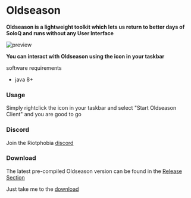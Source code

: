 # Oldseason

**Oldseason is a lightweight toolkit which lets us return to better days of SoloQ and runs without any User Interface**

![preview](https://i.imgur.com/trKU4yx.png)

**You can interact with Oldseason using the icon in your taskbar**

software requirements

* java 8+

### Usage

Simply rightclick the icon in your taskbar and select "Start Oldseason Client" and you are good to go

### Discord

Join the Riotphobia [discord](https://discord.gg/JRDwxFxW7m)

### Download

The latest pre-compiled Oldseason version can be found in the [Release Section](https://github.com/Riotphobia/Oldseason/releases)

Just take me to the [download](https://github.com/Riotphobia/Oldseason/releases/download/production-1.022/Oldseason-1.022.jar)
